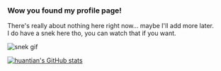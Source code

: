 ### Wow you found my profile page!

There's really about nothing here right now... maybe I'll add more later.\
I do have a snek here tho, you can watch that if you want.

![snek gif](https://github.com/huantianad/huantianad/blob/output/github-contribution-grid-snake.svg)

[![huantian's GitHub stats](https://github-readme-stats.vercel.app/api?username=huantianad&show_icons=true?theme=dark)](https://github.com/anuraghazra/github-readme-stats)

